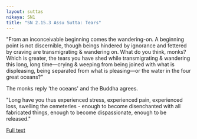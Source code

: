 ```yaml
---
layout: suttas
nikaya: SN1
title: "SN 2.15.3 Assu Sutta: Tears"
---
```


"From an inconceivable beginning comes the wandering-on. A beginning point is not discernible, though beings hindered by ignorance and fettered by craving are transmigrating & wandering on. What do you think, monks? Which is greater, the tears you have shed while transmigrating & wandering this long, long time—crying & weeping from being joined with what is displeasing, being separated from what is pleasing—or the water in the four great oceans?"


The monks reply 'the oceans' and the Buddha agrees.


"Long have you thus experienced stress, experienced pain, experienced loss, swelling the cemeteries - enough to become disenchanted with all fabricated things, enough to become dispassionate, enough to be released."

[Full text](https://www.dhammatalks.org/suttas/SN/SN15_3.html)
